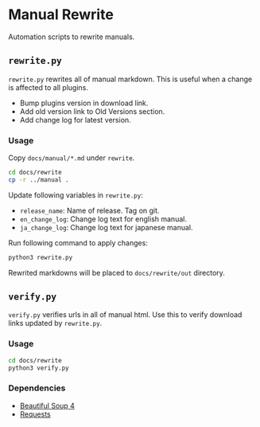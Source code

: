 # Manual Rewrite
Automation scripts to rewrite manuals.

## `rewrite.py`
`rewrite.py` rewrites all of manual markdown. This is useful when a change is affected to all plugins.

- Bump plugins version in download link.
- Add old version link to Old Versions section.
- Add change log for latest version.

### Usage
Copy `docs/manual/*.md` under `rewrite`.

```bash
cd docs/rewrite
cp -r ../manual .
```

Update following variables in `rewrite.py`:

- `release_name`: Name of release. Tag on git.
- `en_change_log`: Change log text for english manual.
- `ja_change_log`: Change log text for japanese manual.

Run following command to apply changes:

```bash
python3 rewrite.py
```

Rewrited markdowns will be placed to `docs/rewrite/out` directory.

## `verify.py`
`verify.py` verifies urls in all of manual html. Use this to verify download links updated by `rewrite.py`.

### Usage

```bash
cd docs/rewrite
python3 verify.py
```

### Dependencies
- [Beautiful Soup 4](https://www.crummy.com/software/BeautifulSoup/)
- [Requests](https://requests.readthedocs.io/en/master/)
